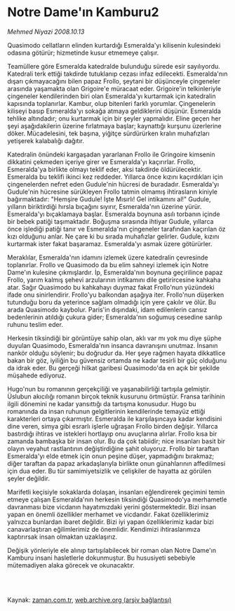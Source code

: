 # Notre Dame'ın Kamburu2

*Mehmed Niyazi 2008.10.13*

<td class="columnist-detail">
<p>Quasimodo cellatların elinden kurtardığı Esmeralda'yı kilisenin kulesindeki odasına götürür; hizmetinde kusur etmemeye çalışır.</p>
<p>
<div id="haberMetinDiv">
<p> Teamüllere göre Esmeralda katedralde bulunduğu sürede esir sayılıyordu. Katedrali terk ettiği takdirde tutuklanıp cezası infaz edilecekti. Esmeralda'nın dışarı çıkmayacağını bilen papaz Frollo, şeytani bir düşünceyle çingeneler arasında yaşamakta olan Grigoire'e müracaat eder. Grigoire'in telkinleriyle çingeneler kendilerinden biri olan Esmeralda'yı kurtarmak için katedralin kapısında toplanırlar. Kambur, olup bitenleri farklı yorumlar. Çingenelerin kiliseyi basıp Esmeralda'yı sokağa atmaya geldiklerini düşünür. Esmeralda tehlike altındadır; onu kurtarmak için bir şeyler yapmalıdır. Eline geçen her şeyi aşağıdakilerin üzerine fırlatmaya başlar; kaynattığı kurşunu üzerlerine döker. Mücadelesini, tek başına, yiğitçe sürdürürken kralın muhafızları yetişerek kalabalığı dağıtır.
<p> Katedralin önündeki kargaşadan yararlanan Frollo ile Gringoire kimsenin dikkatini çekmeden içeriye girer ve Esmeralda'yı kaçırırlar. Frollo, Esmeralda'ya birlikte olmayı teklif eder, aksi takdirde öldürülecektir. Esmeralda bu teklifi ikinci kez reddeder. Yıllarca önce kızını kaçırdıkları için çingenelerden nefret eden Gudule'nin hücresi de buradadır. Esmeralda'yı Gudule'nin hücresine sürükleyen Frollo tatmin olmamış ihtirasların kiniyle bağırmaktadır: "Hemşire Gudule! İşte Mısırlı! Gel intikamını al!" Gudule, yılların biriktirdiği hırsla bıçağını sıyırır, Esmeralda'nın üzerine yürür. Esmeralda'yı bıçaklamaya başlar. Esmeralda boynuna asılı torbanın içinde bir bebek patiği taşımaktadır. Boğuşma sırasında ihtiyar Gudule, yıllarca önce işlediği patiği tanır ve Esmeralda'nın çingeneler tarafından kaçırılan öz kızı olduğunu anlar. Ne çare ki bu sırada muhafızlar gelirler. Gudule, kızını kurtarmak ister fakat başaramaz. Esmeralda'yı asmak üzere götürürler. 
<p> Meraklılar, Esmeralda'nın idamını izlemek üzere katedralin çevresinde toplanırlar. Frollo ve Quasimodo da bu elim sahneyi izlemek için Notre Dame'ın kulesine çıkmışlardır. İp, Esmeralda'nın boynuna geçirilince papaz Frollo, yarım kalmış şehevi arzularının intikamını dile getirircesine kahkaha atar. Sağır Quasimodo bu kahkahayı duymaz fakat Frollo'nun yüzündeki ifade onu sinirlendirir. Frollo'yu balkondan aşağıya iter. Frollo'nun düşerken tutunduğu boru da yeterince sağlam olmadığı için yere çakılır ve ölür. Bu arada Quasimodo kaybolur. Paris'in dışındaki, idam edilenlerin cansız bedenlerinin atıldığı çukura gider; Esmeralda'nın soğumuş cesedine sarılıp ruhunu teslim eder.
<p> Herkesin tiksindiği bir görüntüye sahip olan, aklı var mı yok mu diye şüphe duyulan Quasimodo, Esmeralda'nın insanca davranışını unutmaz. İnsanın nankör olduğu söylenir; bu doğrudur da. Her şeye rağmen hayata dikkatlice bakan bir göz, iyiliğin bu güvensiz ortamda ne kadar tesirli bir güç olduğunu da idrak eder. Bu gerçeği hilkat garibesi Quasimodo'da en açık bir şekilde müşahede ediyoruz. 
<p> Hugo'nun bu romanının gerçekçiliği ve yaşanabilirliği tartışıla gelmiştir. Üslubun akıcılığı romanın birçok teknik kusurunu örtmüştür. Fransa tarihinin ilgili dönemini ne kadar yansıttığı da tartışma konusudur. Hugo bu romanında da insan ruhunun gelgitlerinin kendilerinde temayüz ettiği karakterleri ortaya çıkarmıştır. Esmeralda ile karşılaşıncaya kadar kendisini dine veren, simya gibi esrarlı işlerle uğraşan Frollo birden değişir. Yıllarca bastırdığı ihtiras ve istekleri hortlayıp onu avuçlarına alırlar. Frollo kısa bir zamanda bambaşka bir insan olur. Bu da çok tabiidir; nice insanları basit bir olayın veyahut rastlantının değiştirdiğine şahit oluyoruz. Frollo bir taraftan Esmeralda'yı elde etmek için onun peşine düşer, yapmadığını bırakmaz; diğer taraftan da papaz arkadaşlarıyla birlikte onun günahlarının affedilmesi için dua eder. Bu tür samimiyetsizlik ve çelişkiler de hayatta az görülen şeyler değildir.
<p> Marifetli keçisiyle sokaklarda dolaşan, insanları eğlendirerek geçimini temin etmeye çalışan Esmeralda'nın herkesin tiksindiği Quasimodo'ya merhametle davranması bize vicdanın hayatımızdaki yerini göstermektedir. Bizi insan yapan en önemli özellikler merhamet ve vicdandır. Fakat özelliklerimiz yalnızca bunlardan ibaret değildir. Bizi iyi yapan özelliklerimiz kadar bizi canavarlaştıran eğilimlerimiz de önemlidir. Kendimizi ihtiraslarımıza kaptırırsak insan olmaktan uzaklaşırız.
<p> Değişik yönleriyle ele alınıp tartışılabilecek bir roman olan Notre Dame'ın Kamburu insani hasletlerle dokunmuştur. Bu hususiyeti sebebiyle mütemadiyen alaka görecek ve okunacaktır.</p></p></p></p></p></p></p></div>
</p>


<p><br>
		 </br></p></td>

Kaynak: [zaman.com.tr](http://zaman.com.tr/yazar.do?yazino=748633), [web.archive.org (arşiv bağlantısı)](http://web.archive.org/web/20111122010803/http://www.zaman.com.tr:80/yazar.do?yazino=748633)
